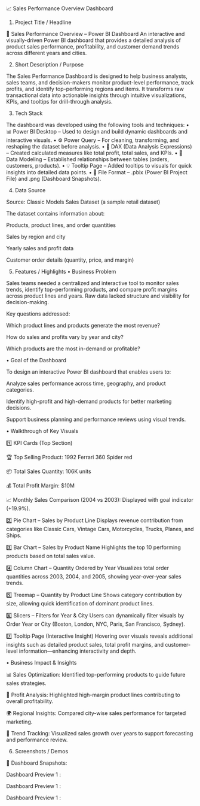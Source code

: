 📈 Sales Performance Overview Dashboard
1. Project Title / Headline

💼 Sales Performance Overview – Power BI Dashboard
An interactive and visually-driven Power BI dashboard that provides a detailed analysis of product sales performance, profitability, and customer demand trends across different years and cities.

2. Short Description / Purpose

The Sales Performance Dashboard is designed to help business analysts, sales teams, and decision-makers monitor product-level performance, track profits, and identify top-performing regions and items. It transforms raw transactional data into actionable insights through intuitive visualizations, KPIs, and tooltips for drill-through analysis.

3. Tech Stack

The dashboard was developed using the following tools and techniques:
• 📊 Power BI Desktop – Used to design and build dynamic dashboards and interactive visuals.
• ⚙️ Power Query – For cleaning, transforming, and reshaping the dataset before analysis.
• 🧮 DAX (Data Analysis Expressions) – Created calculated measures like total profit, total sales, and KPIs.
• 🧠 Data Modeling – Established relationships between tables (orders, customers, products).
• 💡 Tooltip Page – Added tooltips to visuals for quick insights into detailed data points.
• 💾 File Format – .pbix (Power BI Project File) and .png (Dashboard Snapshots).

4. Data Source

Source: Classic Models Sales Dataset (a sample retail dataset)

The dataset contains information about:

Products, product lines, and order quantities

Sales by region and city

Yearly sales and profit data

Customer order details (quantity, price, and margin)

5. Features / Highlights
• Business Problem

Sales teams needed a centralized and interactive tool to monitor sales trends, identify top-performing products, and compare profit margins across product lines and years. Raw data lacked structure and visibility for decision-making.

Key questions addressed:

Which product lines and products generate the most revenue?

How do sales and profits vary by year and city?

Which products are the most in-demand or profitable?

• Goal of the Dashboard

To design an interactive Power BI dashboard that enables users to:

Analyze sales performance across time, geography, and product categories.

Identify high-profit and high-demand products for better marketing decisions.

Support business planning and performance reviews using visual trends.

• Walkthrough of Key Visuals

1️⃣ KPI Cards (Top Section)

🏆 Top Selling Product: 1992 Ferrari 360 Spider red

📦 Total Sales Quantity: 106K units

💰 Total Profit Margin: $10M

📈 Monthly Sales Comparison (2004 vs 2003): Displayed with goal indicator (+19.9%).

2️⃣ Pie Chart – Sales by Product Line
Displays revenue contribution from categories like Classic Cars, Vintage Cars, Motorcycles, Trucks, Planes, and Ships.

3️⃣ Bar Chart – Sales by Product Name
Highlights the top 10 performing products based on total sales value.

4️⃣ Column Chart – Quantity Ordered by Year
Visualizes total order quantities across 2003, 2004, and 2005, showing year-over-year sales trends.

5️⃣ Treemap – Quantity by Product Line
Shows category contribution by size, allowing quick identification of dominant product lines.

6️⃣ Slicers – Filters for Year & City
Users can dynamically filter visuals by Order Year or City (Boston, London, NYC, Paris, San Francisco, Sydney).

7️⃣ Tooltip Page (Interactive Insight)
Hovering over visuals reveals additional insights such as detailed product sales, total profit margins, and customer-level information—enhancing interactivity and depth.

• Business Impact & Insights

📊 Sales Optimization: Identified top-performing products to guide future sales strategies.

💼 Profit Analysis: Highlighted high-margin product lines contributing to overall profitability.

🌍 Regional Insights: Compared city-wise sales performance for targeted marketing.

📅 Trend Tracking: Visualized sales growth over years to support forecasting and performance review.

6. Screenshots / Demos

📸 Dashboard Snapshots:

 Dashboard Preview 1 :

 Dashboard Preview 1 :
  
 Dashboard Preview 1 :
   
 




